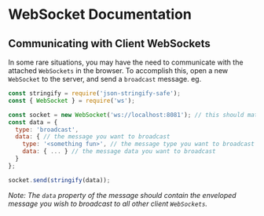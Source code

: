 # WebSocket Documentation

## Communicating with Client WebSockets

In some rare situations, you may have the need to communicate with the attached
`WebSockets` in the browser. To accomplish this, open a new `WebSocket` to the
server, and send a `broadcast` message. eg.

```js
const stringify = require('json-stringify-safe');
const { WebSocket } = require('ws');

const socket = new WebSocket('ws://localhost:8081'); // this should match the server settings
const data = {
  type: 'broadcast',
  data: { // the message you want to broadcast
    type: '<something fun>', // the message type you want to broadcast
    data: { ... } // the message data you want to broadcast
  }
};

socket.send(stringify(data));
```

_Note: The `data` property of the message should contain the enveloped message
you wish to broadcast to all other client `WebSockets`._